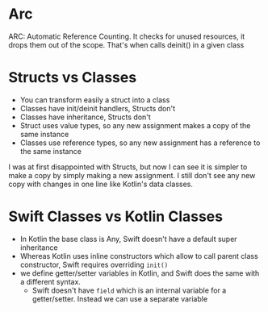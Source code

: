 # Arc

ARC: Automatic Reference Counting.
It checks for unused resources, it drops them out of the scope.
That's when calls deinit() in a given class

# Structs vs Classes
- You can transform easily a struct into a class
- Classes have init/deinit handlers, Structs don't
- Classes have inheritance, Structs don't
- Struct uses value types, so any new assignment makes a copy of the same instance
- Classes use reference types, so any new assignment has a reference to the same instance

I was at first disappointed with Structs, but now I can see it is simpler to make a copy by simply making a new assignment.
I still don't see any new copy with changes in one line like Kotlin's data classes.

# Swift Classes vs Kotlin Classes
- In Kotlin the base class is Any, Swift doesn't have a default super inheritance
- Whereas Kotlin uses inline constructors which allow to call parent class constructor, Swift requires overriding `init()`
- we define getter/setter variables in Kotlin, and Swift does the same with a different syntax.
  - Swift doesn't have `field` which is an internal variable for a getter/setter. Instead we can use a separate variable